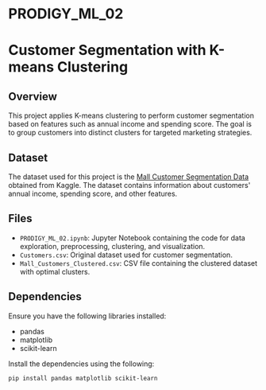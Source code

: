 # PRODIGY_ML_02
# Customer Segmentation with K-means Clustering

## Overview

This project applies K-means clustering to perform customer segmentation based on features such as annual income and spending score. The goal is to group customers into distinct clusters for targeted marketing strategies.

## Dataset

The dataset used for this project is the [Mall Customer Segmentation Data](https://www.kaggle.com/datasets/vjchoudhary7/customer-segmentation-tutorial-in-python) obtained from Kaggle. The dataset contains information about customers' annual income, spending score, and other features.

## Files

- `PRODIGY_ML_02.ipynb`: Jupyter Notebook containing the code for data exploration, preprocessing, clustering, and visualization.
- `Customers.csv`: Original dataset used for customer segmentation.
- `Mall_Customers_Clustered.csv`: CSV file containing the clustered dataset with optimal clusters.


## Dependencies

Ensure you have the following libraries installed:

- pandas
- matplotlib
- scikit-learn

Install the dependencies using the following:

```bash
pip install pandas matplotlib scikit-learn
